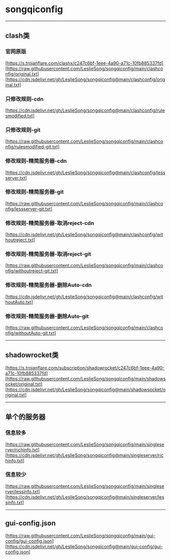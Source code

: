 # songqiconfig

---

## clash类

### 官网原版
[https://s.trojanflare.com/clashx/c247c6bf-1eee-4a90-a71c-10fb885337fd]
[https://raw.githubusercontent.com/LeslieSong/songqiconfig/main/clashconfig/original.txt]
[https://cdn.jsdelivr.net/gh/LeslieSong/songqiconfig@main/clashconfig/original.txt]
### 只修改规则-cdn
[https://cdn.jsdelivr.net/gh/LeslieSong/songqiconfig@main/clashconfig/rulesmodified.txt]
### 只修改规则-git
[https://raw.githubusercontent.com/LeslieSong/songqiconfig/main/clashconfig/rulesmodified-git.txt]
### 修改规则-精简服务器-cdn
[https://cdn.jsdelivr.net/gh/LeslieSong/songqiconfig@main/clashconfig/lessserver.txt]
### 修改规则-精简服务器-git
[https://raw.githubusercontent.com/LeslieSong/songqiconfig/main/clashconfig/lessserver-git.txt]
### 修改规则-精简服务器-取消reject-cdn
[https://cdn.jsdelivr.net/gh/LeslieSong/songqiconfig@main/clashconfig/withoutreject.txt]
### 修改规则-精简服务器-取消reject-git
[https://raw.githubusercontent.com/LeslieSong/songqiconfig/main/clashconfig/withoutreject-git.txt]
### 修改规则-精简服务器-删除Auto-cdn
[https://cdn.jsdelivr.net/gh/LeslieSong/songqiconfig@main/clashconfig/withoutAuto.txt]
### 修改规则-精简服务器-删除Auto-git
[https://raw.githubusercontent.com/LeslieSong/songqiconfig/main/clashconfig/withoutAuto-git.txt]

---
## shadowrocket类

[https://s.trojanflare.com/subscription/shadowrocket/c247c6bf-1eee-4a90-a71c-10fb885337fd]
[https://raw.githubusercontent.com/LeslieSong/songqiconfig/main/shadowsocket/original.txt]
[https://cdn.jsdelivr.net/gh/LeslieSong/songqiconfig@main/shadowsocket/original.txt]

---
## 单个的服务器

### 信息较多
[https://raw.githubusercontent.com/LeslieSong/songqiconfig/main/singleserver/richinfo.txt]
[https://cdn.jsdelivr.net/gh/LeslieSong/songqiconfig@main/singleserver/richinfo.txt]
### 信息较少
[https://raw.githubusercontent.com/LeslieSong/songqiconfig/main/singleserver/lessinfo.txt]
[https://cdn.jsdelivr.net/gh/LeslieSong/songqiconfig@main/singleserver/lessinfo.txt]

---
## gui-config.json
[https://raw.githubusercontent.com/LeslieSong/songqiconfig/main/gui-config/gui-config.json]
[https://cdn.jsdelivr.net/gh/LeslieSong/songqiconfig@main/gui-config/gui-config.json]

